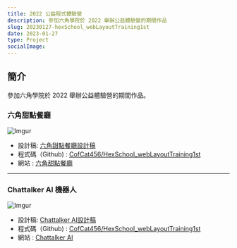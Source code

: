 ```yaml
---
title: 2022 公益程式體驗營 
description: 參加六角學院於 2022 舉辦公益體驗營的期間作品
slug: 20230127-hexSchool_webLayoutTraining1st
date: 2023-01-27
type: Project
socialImage:
---
```


## 簡介

參加六角學院於 2022 舉辦公益體驗營的期間作品。

### 六角甜點餐廳

![Imgur](https://i.imgur.com/yYShgoV.jpg)

- 設計稿: [六角甜點餐廳設計稿](https://xd.adobe.com/spec/934efdb7-a7e4-47d5-572e-efece0914f62-e57f/screen/9ba8ec87-c41b-474f-b92b-d2bb2fc7f922/specs/?fbclid=IwAR15fy4gQca7ZDUNrLwshygmfRsPpVtKRXW-ogWntmWT5WHXRzZ10ZG3Heg)
- 程式碼（Github) : [CofCat456/HexSchool_webLayoutTraining1st](https://github.com/CofCat456/HexSchool_webLayoutTraining1st/tree/master/Task-1)
- 網站 : [六角甜點餐廳](https://cofcat456.github.io/HexSchool_webLayoutTraining1st/Task-1/)

---

### Chattalker AI 機器人

![Imgur](https://i.imgur.com/Nn2ycgw.jpg)

- 設計稿: [Chattalker AI設計稿](https://xd.adobe.com/view/4922398e-1a6e-4d4b-848c-044a079713bb-1c71/specs/)
- 程式碼（Github) : [CofCat456/HexSchool_webLayoutTraining1st](https://github.com/CofCat456/HexSchool_webLayoutTraining1st/tree/master/Task-2)
- 網站 : [Chattalker AI](https://cofcat456.github.io/HexSchool_webLayoutTraining1st/Task-2/)